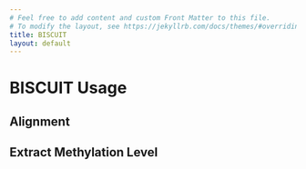 ```yaml
---
# Feel free to add content and custom Front Matter to this file.
# To modify the layout, see https://jekyllrb.com/docs/themes/#overriding-theme-defaults
title: BISCUIT
layout: default
---
```


# BISCUIT Usage

## Alignment

## Extract Methylation Level
